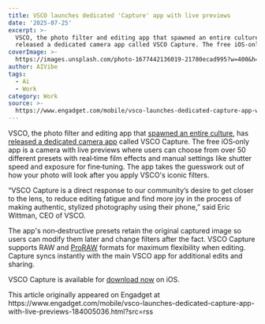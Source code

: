 ```yaml
---
title: VSCO launches dedicated 'Capture' app with live previews
date: '2025-07-25'
excerpt: >-
  VSCO, the photo filter and editing app that spawned an entire culture, has
  released a dedicated camera app called VSCO Capture. The free iOS‑only app...
coverImage: >-
  https://images.unsplash.com/photo-1677442136019-21780ecad995?w=400&h=200&fit=crop&auto=format
author: AIVibe
tags:
  - Ai
  - Work
category: Work
source: >-
  https://www.engadget.com/mobile/vsco-launches-dedicated-capture-app-with-live-previews-184005036.html?src=rss
---
```

<p>VSCO, the photo filter and editing app that <a data-i13n="cpos:1;pos:1" href="https://en.wikipedia.org/wiki/VSCO_girl"><ins>spawned an entire culture</ins></a>, has <a data-i13n="cpos:2;pos:1" href="https://www.vsco.co/capture"><ins>released a dedicated camera app</ins></a> called VSCO Capture. The free iOS‑only app is a camera with live previews where users can choose from over 50 different presets with real‑time film effects and manual settings like shutter speed and exposure for fine‑tuning. The app takes the guesswork out of how your photo will look after you apply VSCO&#39;s iconic filters.</p>
<p>“VSCO Capture is a direct response to our community’s desire to get closer to the lens, to reduce editing fatigue and find more joy in the process of making authentic, stylized photography using their phone,” said Eric Wittman, CEO of VSCO.</p>
<span id="end-legacy-contents"></span><p>The app&#39;s non‑destructive presets retain the original captured image so users can modify them later and change filters after the fact. VSCO Capture supports RAW and <a data-i13n="cpos:3;pos:1" href="https://www.engadget.com/apple-icloud-windows-app-update-prores-proraw-keychain-password-generator-204532014.html"><ins>ProRAW</ins></a> formats for maximum flexibility when editing. Capture syncs instantly with the main VSCO app for additional edits and sharing.</p>
<p>VSCO Capture is available for <a data-i13n="cpos:4;pos:1" href="https://www.vsco.co/capture"><ins>download now</ins></a> on iOS.</p>This article originally appeared on Engadget at https://www.engadget.com/mobile/vsco-launches-dedicated-capture-app-with-live-previews-184005036.html?src=rss

